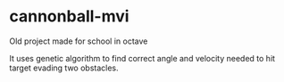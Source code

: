 # cannonball-mvi
Old project made for school in octave

It uses genetic algorithm to find correct angle and velocity needed to hit target evading two obstacles.
